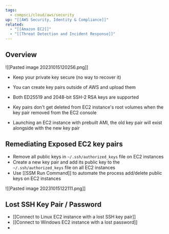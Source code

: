 ```yaml
---
tags:
  - compsci/cloud/aws/security
up: "[[AWS Security, Identity & Compliance]]"
related:
  - "[[Amazon EC2]]"
  - "[[Threat Detection and Incident Response]]"
---
```

## Overview

![[Pasted image 20231015120256.png]]

- Keep your private key secure (no way to recover it)
- You can create key pairs outside of AWS and upload them
- Both ED25519 and 2048-bit SSH-2 RSA keys are supported

- Key pairs don't get deleted from EC2 instance's root volumes when the key pair removed from the EC2 console
- Launching an EC2 instance with prebuilt AMI, the old key pair will exist alongside with the new key pair

## Remediating Exposed EC2 key pairs

- Remove all public keys in `~/.ssh/authorized_keys` file on EC2 instances
- Create a new key pair and add its public key to the `~/.ssh/authorized_keys` file on all EC2 instances
- Use [[SSM Run Command]] to automate the process add/delete public keys on EC2 instances

![[Pasted image 20231015122111.png]]

## Lost SSH Key Pair / Password

- [[Connect to Linux EC2 instance with a lost SSH key pair]]
- [[Connect to Windows EC2 instance with a lost password]]
- 